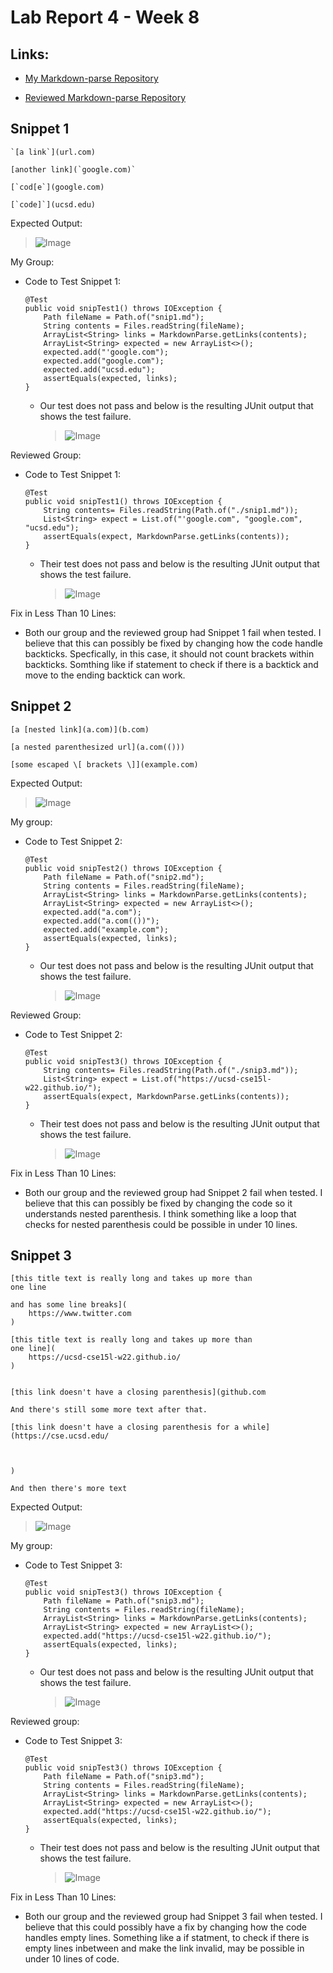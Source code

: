 Lab Report 4 - Week 8
=====================

Links: 
-----------------
- [My Markdown-parse Repository](https://github.com/immanuel-tran/CSE15L-RoseateSpoonbill)

- [Reviewed Markdown-parse Repository](https://github.com/Shree-G/markdown-parse)

Snippet 1
-----------------
```
`[a link`](url.com)

[another link](`google.com)`

[`cod[e`](google.com)

[`code]`](ucsd.edu)
```
Expected Output:
> ![Image](lab4/Snip1.PNG)

My Group:

- Code to Test Snippet 1: 

    ```
    @Test
    public void snipTest1() throws IOException {
        Path fileName = Path.of("snip1.md");
        String contents = Files.readString(fileName);
        ArrayList<String> links = MarkdownParse.getLinks(contents);
        ArrayList<String> expected = new ArrayList<>();
        expected.add("'google.com");
        expected.add("google.com");
        expected.add("ucsd.edu");
        assertEquals(expected, links);
    }
    ```
    - Our test does not pass and below is the resulting JUnit output that shows the test failure.
        >![Image](lab4/Snip1Fail.PNG)

Reviewed Group:

- Code to Test Snippet 1: 

    ```
    @Test
    public void snipTest1() throws IOException {
        String contents= Files.readString(Path.of("./snip1.md"));
        List<String> expect = List.of("'google.com", "google.com", "ucsd.edu");
        assertEquals(expect, MarkdownParse.getLinks(contents));
    }
    ```
    - Their test does not pass and below is the resulting JUnit output that shows the test failure.
        >![Image](lab4/OtherSnip1Fail.PNG)

Fix in Less Than 10 Lines:
- Both our group and the reviewed group had Snippet 1 fail when tested. I believe that this can possibly be fixed by changing how the code handle backticks. Specfically, in this case, it should not count brackets within backticks. Somthing like if statement to check if there is a backtick and move to the ending backtick can work.


Snippet 2
-----------------
```
[a [nested link](a.com)](b.com)

[a nested parenthesized url](a.com(()))

[some escaped \[ brackets \]](example.com)
```
Expected Output:

> ![Image](lab4/Snip2.PNG)


My group:

- Code to Test Snippet 2:  
    ```
    @Test
    public void snipTest2() throws IOException {
        Path fileName = Path.of("snip2.md");
	    String contents = Files.readString(fileName);
        ArrayList<String> links = MarkdownParse.getLinks(contents);
        ArrayList<String> expected = new ArrayList<>();
        expected.add("a.com");
        expected.add("a.com(())");
        expected.add("example.com");
        assertEquals(expected, links);
    }
    ```
    - Our test does not pass and below is the resulting JUnit output that shows the test failure.
        >![Image](lab4/Snip2Fail.PNG)

Reviewed Group:
- Code to Test Snippet 2:  
    ```
    @Test
    public void snipTest3() throws IOException {
        String contents= Files.readString(Path.of("./snip3.md"));
        List<String> expect = List.of("https://ucsd-cse15l-w22.github.io/");
        assertEquals(expect, MarkdownParse.getLinks(contents));
    }
    ```
    - Their test does not pass and below is the resulting JUnit output that shows the test failure.
        >![Image](lab4/OtherSnip2Fail.PNG)

Fix in Less Than 10 Lines:
- Both our group and the reviewed group had Snippet 2 fail when tested. I believe that this can possibly be fixed by changing the code so it understands nested parenthesis. I think something like a loop that checks for nested parenthesis could be possible in under 10 lines.



Snippet 3
-----------------
```
[this title text is really long and takes up more than 
one line

and has some line breaks](
    https://www.twitter.com
)

[this title text is really long and takes up more than 
one line](
    https://ucsd-cse15l-w22.github.io/
)


[this link doesn't have a closing parenthesis](github.com

And there's still some more text after that.

[this link doesn't have a closing parenthesis for a while](https://cse.ucsd.edu/



)

And then there's more text
```
Expected Output:
> ![Image](lab4/Snip3.PNG)

My group:

- Code to Test Snippet 3:  
    ```
    @Test
    public void snipTest3() throws IOException {
        Path fileName = Path.of("snip3.md");
	    String contents = Files.readString(fileName);
        ArrayList<String> links = MarkdownParse.getLinks(contents);
        ArrayList<String> expected = new ArrayList<>();
        expected.add("https://ucsd-cse15l-w22.github.io/");
        assertEquals(expected, links);
    }
    ```
    - Our test does not pass and below is the resulting JUnit output that shows the test failure.
        >![Image](lab4/Snip3Fail.PNG)

Reviewed group:

- Code to Test Snippet 3:  
    ```
    @Test
    public void snipTest3() throws IOException {
        Path fileName = Path.of("snip3.md");
	    String contents = Files.readString(fileName);
        ArrayList<String> links = MarkdownParse.getLinks(contents);
        ArrayList<String> expected = new ArrayList<>();
        expected.add("https://ucsd-cse15l-w22.github.io/");
        assertEquals(expected, links);
    }
    ```
    - Their test does not pass and below is the resulting JUnit output that shows the test failure.
        >![Image](lab4/OtherSnip3Fail.PNG)

Fix in Less Than 10 Lines:
- Both our group and the reviewed group had Snippet 3 fail when tested. I believe that this could possibly have a fix by changing how the code handles empty lines. Something like a if statment, to check if there is empty lines inbetween and make the link invalid, may be possible in under 10 lines of code. 